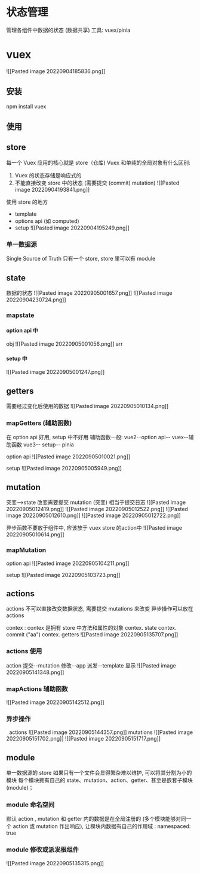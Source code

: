 # 状态管理
管理各组件中数据的状态 (数据共享)
工具: vuex/pinia
# vuex
![[Pasted image 20220904185836.png]]
## 安装
npm install vuex

## 使用

## store
每一个 Vuex 应用的核心就是 store（仓库)
Vuex 和单纯的全局对象有什么区别:
1. Vuex 的状态存储是响应式的
2. 不能直接改变 store 中的状态 (需要提交 (commit) mutation) ![[Pasted image 20220904193841.png]]

使用 store 的地方
- template
- options api (如 computed)
- setup
![[Pasted image 20220904195249.png]]


### 单一数据源
Single Source of Truth
只有一个 store, store 里可以有 module

## state
数据的状态
![[Pasted image 20220905001657.png]]
![[Pasted image 20220904230724.png]]
### mapstate
#### option api 中
obj
![[Pasted image 20220905001056.png]]
arr

#### setup 中
![[Pasted image 20220905001247.png]]

## getters
需要经过变化后使用的数据
![[Pasted image 20220905010134.png]]

### mapGetters (辅助函数)
在 option api 好用, setup 中不好用
辅助函数一般: 
vue2--option api-- vuex--辅助函数
vue3-- setup-- pinia

option api
![[Pasted image 20220905010021.png]]

setup
![[Pasted image 20220905005949.png]]

## mutation
突变-->state 改变需要提交 mutation (突变)
相当于提交日志
![[Pasted image 20220905012419.png]]
![[Pasted image 20220905012522.png]]
![[Pasted image 20220905012610.png]]
![[Pasted image 20220905012722.png]]

异步函数不要放于组件中, 应该放于 vuex store 的action中
![[Pasted image 20220905010614.png]]

### mapMutation
option api
![[Pasted image 20220905104211.png]]

setup
![[Pasted image 20220905103723.png]]

## actions
actions 不可以直接改变数据状态, 需要提交 mutations 来改变
异步操作可以放在 actions

contex : contex 是拥有 store 中方法和属性的对象
contex. state
contex. commit ("aa")
contex. getters
![[Pasted image 20220905135707.png]]
### actions 使用
action 提交--mutation 修改--app 派发--template 显示
![[Pasted image 20220905141348.png]]
### mapActions 辅助函数
![[Pasted image 20220905142512.png]]
### 异步操作
  actions
![[Pasted image 20220905144357.png]]
mutations
![[Pasted image 20220905151702.png]]
![[Pasted image 20220905151717.png]]
## module
单一数据源的 store 如果只有一个文件会显得繁杂难以维护, 可以将其分割为小的模块
每个模块拥有自己的 state、mutation、action、getter、甚至是嵌套子模块 (module)；


### module 命名空间
默认 action , mutation 和 getter 内的数据是在全局注册的 (多个模块能够对同一个 action 或 mutation 作出响应), 
让模块内数据有自己的作用域 :
namespaced: true


### module 修改或派发根组件
![[Pasted image 20220905135315.png]]